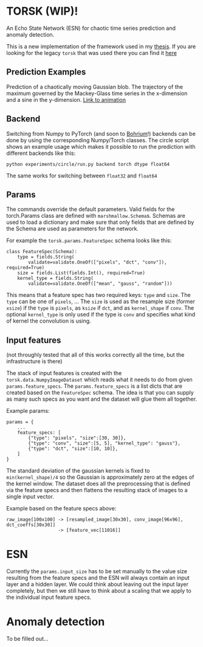 # TORSK (WIP)!

An Echo State Network (ESN) for chaotic time series prediction and anomaly
detection.

This is a new implementation of the framework used in my [thesis](https://github.com/nmheim/thesis).
If you are looking for the legacy `torsk` that was used there you 
can find it [here](https://github.com/nmheim/torsk_archived)

## Prediction Examples

Prediction of a chaotically moving Gaussian blob. The trajectory of the maximum
governed by the Mackey-Glass time series in the x-dimension and a sine in the
y-dimension. [Link to animation](https://sid.erda.dk/share_redirect/eosH8APA8K)

## Backend

Switching from Numpy to PyTorch (and soon to
[Bohrium](https://github.com/bh107/bohrium)!) backends can be done by using the
corresponding Numpy/Torch classes. The circle script shows an example usage
which makes it possible to run the prediction with different backends like
this:

    python experiments/circle/run.py backend torch dtype float64

The same works for switching between `float32` and `float64`


## Params

The commands override the default parameters. Valid fields for the
torch.Params class are defined with `marshmallow.Schema`s. Schemas are used to
load a dictionary and make sure that only fields that are defined by the Schema
are used as parameters for the network.

For example the `torsk.params.FeatureSpec` schema looks like this:

    class FeatureSpec(Schema):
        type = fields.String(
            validate=validate.OneOf(["pixels", "dct", "conv"]), required=True)
        size = fields.List(fields.Int(), required=True)
        kernel_type = fields.String(
            validate=validate.OneOf(["mean", "gauss", "random"]))

This means that a feature spec has two required keys: `type` and `size`.
The `type` can be one of `pixels`, ... The `size` is used as the resample size
(former `xsize`) if the `type` is `pixels`, as `ksize` if `dct`, and as
`kernel_shape` if `conv`.  The optional `kernel_type` is only used if the type
is `conv` and specifies what kind of kernel the convolution is using.


## Input features

(not throughly tested that all of this works correctly all the time, but the
infrastructure is there)

The stack of input features is created with the `torsk.data.NumpyImageDataset`
which reads what it needs to do from given `params.feature_specs`.  The
`params.feature_specs` is a list dicts that are created based on the
`FeatureSpec` schema.  The idea is that you can supply as many such specs as
you want and the dataset will glue them all together.

Example params:

    params = {
        ...
        feature_specs: [
            {"type": "pixels", "size":[30, 30]},
            {"type": "conv", "size":[5, 5], "kernel_type": "gauss"},
            {"type": "dct", "size":[10, 10]},
        ]
    }

The standard deviation of the gaussian kernels is fixed to `min(kernel_shape)/4`
so the Gaussian is approximately zero at the edges of the kernel window.
The dataset does all the preprocessing that is defined via the feature specs
and then flattens the resulting stack of images to a single input vector.

Example based on the feature specs above:

    raw_image[100x100] -> [resampled_image[30x30], conv_image[96x96], dct_coeffs[30x30]]
                       -> [feature_vec[11016]]


# ESN

Currently the `params.input_size` has to be set manually to the value size
resulting from the feature specs and the ESN will always contain an input layer
and a hidden layer. We could think about leaving out the input layer completely,
but then we still have to think about a scaling that we apply to the individual
input feature specs.


# Anomaly detection

To be filled out...
